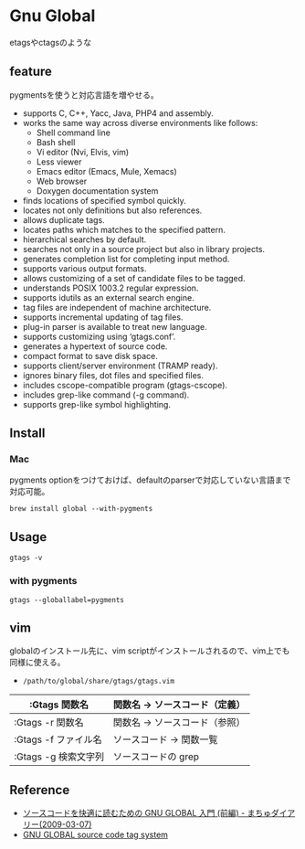 # Gnu Global
etagsやctagsのような

## feature
pygmentsを使うと対応言語を増やせる。

* supports C, C++, Yacc, Java, PHP4 and assembly.
* works the same way across diverse environments like follows:
    * Shell command line
    * Bash shell
    * Vi editor (Nvi, Elvis, vim)
    * Less viewer
    * Emacs editor (Emacs, Mule, Xemacs)
    * Web browser
    * Doxygen documentation system 
* finds locations of specified symbol quickly.
* locates not only definitions but also references.
* allows duplicate tags.
* locates paths which matches to the specified pattern.
* hierarchical searches by default.
* searches not only in a source project but also in library projects.
* generates completion list for completing input method.
* supports various output formats.
* allows customizing of a set of candidate files to be tagged.
* understands POSIX 1003.2 regular expression.
* supports idutils as an external search engine.
* tag files are independent of machine architecture.
* supports incremental updating of tag files.
* plug-in parser is available to treat new language.
* supports customizing using ‘gtags.conf’.
* generates a hypertext of source code.
* compact format to save disk space.
* supports client/server environment (TRAMP ready).
* ignores binary files, dot files and specified files.
* includes cscope-compatible program (gtags-cscope).
* includes grep-like command (-g command).
* supports grep-like symbol highlighting. 


## Install
### Mac
pygments optionをつけておけば、defaultのparserで対応していない言語まで対応可能。

```shell
brew install global --with-pygments
```

## Usage

```
gtags -v
```

### with pygments

```
gtags --globallabel=pygments
```


## vim
globalのインストール先に、vim scriptがインストールされるので、vim上でも同様に使える。
* `/path/to/global/share/gtags/gtags.vim`

| :Gtags 関数名        | 関数名 → ソースコード（定義） |
|----------------------|-------------------------------|
| :Gtags -r 関数名     | 関数名 → ソースコード（参照） |
| :Gtags -f ファイル名 | ソースコード → 関数一覧       |
| :Gtags -g 検索文字列 | ソースコードの grep           |

## Reference
* [ソースコードを快適に読むための GNU GLOBAL 入門 (前編) - まちゅダイアリー(2009-03-07)](http://www.machu.jp/diary/20090307.html#p01)
* [GNU GLOBAL source code tag system](https://www.gnu.org/software/global/manual/global.html)
